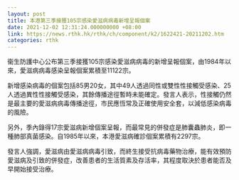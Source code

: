 ```yaml
---
layout: post
title: 本港第三季接獲105宗感染愛滋病病毒新增呈報個案
date: 2021-12-02 12:31:24.000000000 +08:00
link: https://news.rthk.hk/rthk/ch/component/k2/1622421-20211202.htm
categories: rthk
---
```


衞生防護中心公布第三季接獲105宗感染愛滋病病毒的新增呈報個案，由1984年以來，愛滋病病毒感染呈報個案累積至11122宗。

新增感染病毒的個案包括85男20女，其中49人透過同性或雙性性接觸受感染、25人透過異性性接觸受感染，其餘傳播途徑暫時未能確定。發言人表示，性接觸仍然是最主要的愛滋病病毒傳播途徑，市民應恆常及正確使用安全套，以減低感染病毒的風險。

另外，季內錄得17宗愛滋病新增個案呈報，而最常見的併發症是肺囊蟲肺炎，即一種肺部真菌感染。自1985年以來，本港愛滋病確診個案累積有2297宗。

發言人強調，愛滋病由愛滋病病毒引致，而終生接受抗病毒藥物治療，能有效預防愛滋病及引致的併發症，改善患者的生活質素及存活率，其程度取決於患者能否及早開始接受治療。
